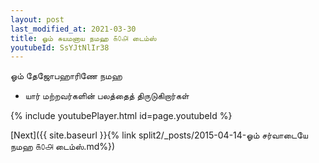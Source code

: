 ```yaml
---
layout: post
last_modified_at: 2021-03-30
title: ஓம் சுயமனாய நமஹ ௧௦௮ டைம்ஸ்
youtubeId: SsYJtNlIr38
---
```

 
 
 ஓம் தேஜோபஹாரிணே நமஹ  
 
 -  யார் மற்றவர்களின் பலத்தைத் திருடுகிறார்கள் 
 
  
 
  
 
 
 
 
 
 


{% include youtubePlayer.html id=page.youtubeId %}
 
[Next]({{ site.baseurl }}{% link  split2/_posts/2015-04-14-ஓம் சர்வாடையே நமஹ ௧௦௮ டைம்ஸ்.md%})
 
